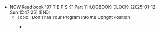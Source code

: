 - NOW Read book "97 T E P S K" Part 11
  :LOGBOOK:
  CLOCK: [2025-01-12 Sun 15:47:25]
  :END:
	- Topic : Don't nail Your Program into the Upright Position
		- ```apl
		  ```
